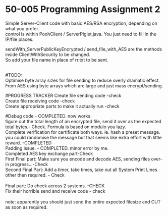 # 50-005 Programming Assignment 2
Simple Server-Client code with basic AES/RSA encryption, depending on what you prefer.<br>
control is within PoohClient / ServerPiglet.java. You just need to fill in the IP/file places.<br>


sendWith_ServerPublicKeyEncrypted / send_file_with_AES  are the methods inside ClientWithSecurity to be changed.<br>
So add your file name in place of rr.txt to be sent.<br>
<br>

#TODO:<br>
Optimise byte array sizes for file sending to reduce overly dramatic effect. From AES using byte arrays which are large and just mass encrypt/sending.




#PROGRESS TRACKER
Create file sending code -check <br>
Create file receiving code -check <br>
Create appropriate parts to make it actually run -check <br>

#Debug code - COMPLETED.  now works. 
<br>figure out the total length of an encrypted file, send it over as the expected total bytes.- Check. Formula is based on modulo you lazy.<br>
Complete verification for certificate both ways. ie. hash a preset message. you could randomise the message but that seems like extra effort with little reward. -COMPLETED<br>
Padding issue. - COMPLETED. minor error by me.<br>
Completed AES key exchange part-Check <br>
First Final part: Make sure you encode and decode AES, sending files over- in progress...-Check<br>
Second Final Part: Add a timer, take times, take out all System Print Lines other then required. - Check<br>    
Final part: Do check across 2 systems. -CHECK <br>
Fix their horrible send and receive code - check<br>
<br>note: apparently you should just send the entire expected filesize and CUT as soon as required.<br>